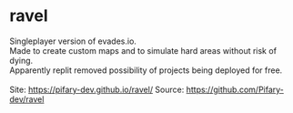 # ravel
Singleplayer version of evades.io. <br>
Made to create custom maps and to simulate hard areas without risk of dying. <br>
Apparently replit removed possibility of projects being deployed for free.<br>
<br>
Site: https://pifary-dev.github.io/ravel/
Source: https://github.com/Pifary-dev/ravel